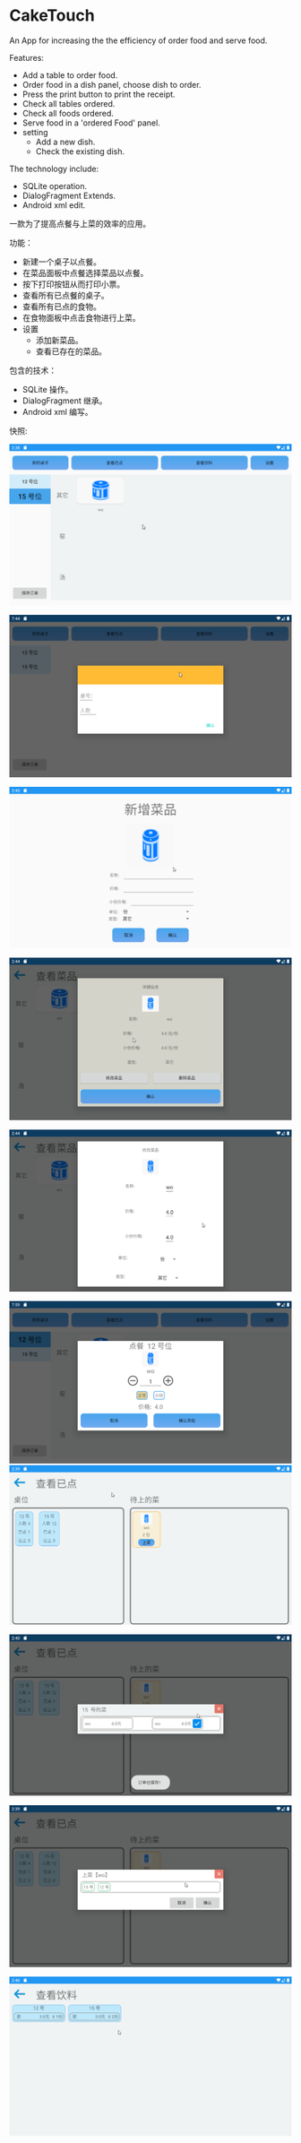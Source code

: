 # CakeTouch
An App for increasing the the efficiency of order food and serve food.

Features:
- Add a table to order food.
- Order food in a dish panel, choose dish to order.
- Press the print button to print the receipt.
- Check all tables ordered.
- Check all foods ordered.
- Serve food in a 'ordered Food' panel.
- setting
  - Add a new dish.
  - Check the existing dish.

The technology include:

- SQLite operation.
- DialogFragment Extends.
- Android xml edit.

一款为了提高点餐与上菜的效率的应用。

功能：
- 新建一个桌子以点餐。
- 在菜品面板中点餐选择菜品以点餐。
- 按下打印按钮从而打印小票。
- 查看所有已点餐的桌子。
- 查看所有已点的食物。
- 在食物面板中点击食物进行上菜。
- 设置
  - 添加新菜品。
  - 查看已存在的菜品。

包含的技术：

- SQLite 操作。
- DialogFragment 继承。
- Android xml 编写。

快照:

![主页面](./pic/main.png)

![](./pic/newTable.png)

![新增菜品](./pic/newDish.png)

![菜品详细信息](./pic/dishDetail.png)

![修改菜品](./pic/changeDish.png)



 ![桌位选择菜](./pic/choose.png)![查看已点](./pic/ordered.png)

![桌子详情](./pic/table.png)

![选择桌号上菜](./pic/serve.png)

![查看已点饮料](./pic/drink.png)

